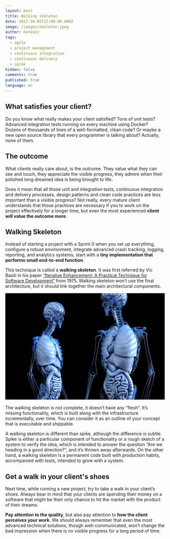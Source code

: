 ```yaml
---
layout: post
title: Walking skeleton
date: 2017-10-05T22:00:00.000Z
image: /images/skeleton.jpeg
author: mateusz
tags:
  - agile
  - project management
  - continuous integration
  - continuous delivery
  - spike
hidden: false
comments: true
published: true
language: en
---
```

## What satisfies your client?

Do you know what really makes your client satisfied? Tons of unit tests? Advanced integration tests running on every machine using Docker? Dozens of thousands of lines of a well-formatted, clean code? Or maybe a new open source library that every programmer is talking about? Actually, none of them.

## The outcome

What clients really care about, is the outcome. They value what they can see and touch, they appreciate the visible progress, they admire when their polished long dreamed idea is being brought to life.

Does it mean that all those unit and integration tests, continuous integration and delivery processes, design patterns and clean code practices are less important than a visible progress? Not really, every mature client understands that those practices are necessary if you to work on the project effectively for a longer time, but even the most experienced **client will value the outcome more**.

## Walking Skeleton

Instead of starting a project with a Sprint 0 when you set up everything, configure a robust environment, integrate advanced crash tracking, logging, reporting, and analytics systems, start with a **tiny implementation that performs small end-to-end function**.

This technique is called a **walking skeleton**. It was first referred by Vic Basili in his paper [“Iterative Enhancement: A Practical Technique for Software Development“](http://www.cs.umd.edu/~basili/publications/journals/J04.pdf) from 1975. Walking skeleton won’t use the final architecture, but it should link together the main architectural components.

![walking skeleton](/images/walking-skeleton/skeleton.jpg)

The walking skeleton is not complete, it doesn’t have any “flesh”. It’s missing functionality, which is built along with the infrastructure incrementally, over time. You can consider it as an outline of your concept that is executable and shippable.

A walking skeleton is different than spike, although the difference is subtle. Spike is either a particular component of functionality or a rough sketch of a system to verify the idea, which is intended to answer the question “Are we heading in a good direction?”, and it’s thrown away afterwards. On the other hand, a walking skeleton is a permanent code built with production habits, accompanied with tests, intended to grow with a system.

## Get a walk in your client's shoes

Next time, while running a new project, try to take a walk in your client’s shoes. Always bear in mind that your clients are spending their money on a software that might be their only chance to hit the market with the product of their dreams.

**Pay attention to the quality**, but also pay attention to **how the client perceives your work**. We should always remember that even the most advanced technical solutions, though well-communicated, won’t change the bad impression when there is no visible progress for a long period of time.
